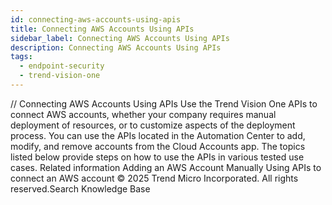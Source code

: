 ```yaml
---
id: connecting-aws-accounts-using-apis
title: Connecting AWS Accounts Using APIs
sidebar_label: Connecting AWS Accounts Using APIs
description: Connecting AWS Accounts Using APIs
tags:
  - endpoint-security
  - trend-vision-one
---
```


/*<![CDATA[*/ $('#title').html($('meta[name=map-description]').attr('content')); /*]]>*/ Connecting AWS Accounts Using APIs Use the Trend Vision One APIs to connect AWS accounts, whether your company requires manual deployment of resources, or to customize aspects of the deployment process. You can use the APIs located in the Automation Center to add, modify, and remove accounts from the Cloud Accounts app. The topics listed below provide steps on how to use the APIs in various tested use cases. Related information Adding an AWS Account Manually Using APIs to connect an AWS account © 2025 Trend Micro Incorporated. All rights reserved.Search Knowledge Base